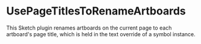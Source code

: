 # UsePageTitlesToRenameArtboards
This Sketch plugin renames artboards on the current page to each artboard's page title, which is held in the text override of a symbol instance.
